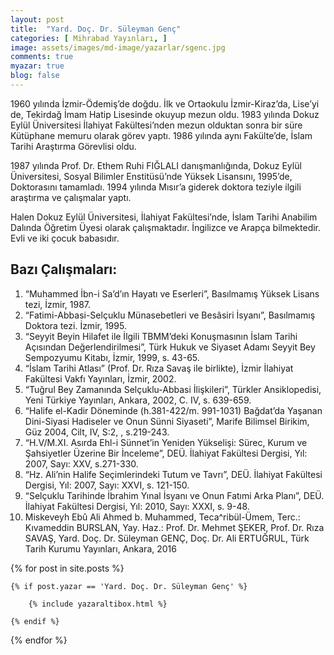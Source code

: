 ```yaml
---
layout: post
title:  "Yard. Doç. Dr. Süleyman Genç"
categories: [ Mihrabad Yayınları, ]
image: assets/images/md-image/yazarlar/sgenc.jpg
comments: true
myazar: true
blog: false
---
```


1960 yılında İzmir-Ödemiş’de doğdu. İlk ve Ortaokulu İzmir-Kiraz’da, Lise’yi de, Tekirdağ İmam Hatip Lisesinde okuyup mezun oldu. 1983 yılında Dokuz Eylül Üniversitesi İlahiyat Fakültesi’nden mezun olduktan sonra bir süre Kütüphane memuru olarak görev yaptı. 1986 yılında aynı Fakülte’de, İslam Tarihi Araştırma Görevlisi oldu.

1987 yılında Prof. Dr. Ethem Ruhi FIĞLALI danışmanlığında, Dokuz Eylül Üniversitesi, Sosyal Bilimler Enstitüsü’nde Yüksek Lisansını, 1995’de, Doktorasını tamamladı. 1994 yılında Mısır’a giderek doktora teziyle ilgili araştırma ve çalışmalar yaptı.

Halen Dokuz Eylül Üniversitesi, İlahiyat Fakültesi’nde, İslam Tarihi Anabilim Dalında Öğretim Üyesi olarak çalışmaktadır. İngilizce ve Arapça bilmektedir. Evli ve iki çocuk babasıdır.

## Bazı Çalışmaları:

1.  “Muhammed İbn-i Sa’d’ın Hayatı ve Eserleri”, Basılmamış Yüksek Lisans tezi, İzmir, 1987.
2.  “Fatimi-Abbasi-Selçuklu Münasebetleri ve Besâsiri İsyanı”, Basılmamış Doktora tezi. İzmir, 1995.
3.  “Seyyit Beyin Hilafet ile İlgili TBMM’deki Konuşmasının İslam Tarihi Açısından Değerlendirilmesi”, Türk Hukuk ve Siyaset Adamı Seyyit  Bey Sempozyumu Kitabı, İzmir, 1999, s. 43-65.
4.  “İslam Tarihi Atlası” (Prof. Dr. Rıza Savaş ile birlikte), İzmir İlahiyat Fakültesi Vakfı Yayınları, İzmir, 2002.
5.  “Tuğrul Bey Zamanında Selçuklu-Abbasi İlişkileri”, Türkler Ansiklopedisi, Yeni Türkiye Yayınları, Ankara, 2002, C. IV, s. 639-659.
6.  “Halife el-Kadir Döneminde (h.381-422/m. 991-1031) Bağdat’da Yaşanan Dini-Siyasi Hadiseler ve Onun Sünni Siyaseti”, Marife Bilimsel  Birikim, Güz 2004, Cilt, IV, S:2, , s.219-243.
7.  “H.V/M.XI. Asırda Ehl-i Sünnet’in Yeniden Yükselişi: Sürec, Kurum ve Şahsiyetler Üzerine Bir İnceleme”, DEÜ. İlahiyat Fakültesi Dergisi,  Yıl: 2007, Sayı: XXV, s.271-330.
8.  “Hz. Ali’nin Halife Seçimlerindeki Tutum ve Tavrı”, DEÜ. İlahiyat Fakültesi Dergisi, Yıl: 2007, Sayı: XXVI, s. 121-150.
9.  “Selçuklu Tarihinde İbrahim Yınal İsyanı ve Onun Fatımi Arka Planı”, DEÜ. İlahiyat Fakültesi Dergisi, Yıl: 2010, Sayı: XXXI, s. 9-48.
10.  Miskeveyh Ebû Ali Ahmed b. Muhammed, Teca^ribül-Ümem, Terc.: Kıvameddin BURSLAN, Yay. Haz.: Prof. Dr. Mehmet ŞEKER, Prof. Dr. Rıza SAVAŞ, Yard. Doç. Dr. Süleyman GENÇ, Doç. Dr. Ali ERTUĞRUL, Türk Tarih Kurumu Yayınları, Ankara, 2016

<div class="row">

{% for post in site.posts %}

    {% if post.yazar == 'Yard. Doç. Dr. Süleyman Genç' %}

        {% include yazaraltibox.html %}

    {% endif %}

{% endfor %}
</div>